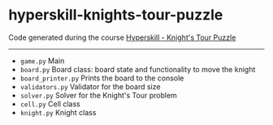 # hyperskill-knights-tour-puzzle
Code generated during the course [Hyperskill - Knight's Tour Puzzle](https://hyperskill.org/projects/141)

---

- <code>game.py</code> Main
- <code>board.py</code> Board class: board state and functionality to move the knight
- <code>board_printer.py</code> Prints the board to the console
- <code>validators.py</code> Validator for the board size
- <code>solver.py</code> Solver for the Knight's Tour problem
- <code>cell.py</code> Cell class
- <code>knight.py</code> Knight class
